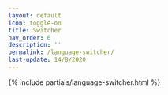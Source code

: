 ```yaml
---
layout: default
icon: toggle-on
title: Switcher 
nav_order: 6
description: ''
permalink: /language-switcher/
last-update: 14/8/2020
---
```


{% include partials/language-switcher.html %}